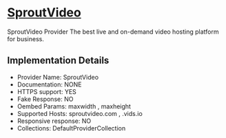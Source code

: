 # [SproutVideo](https://sproutvideo.com)

SproutVideo Provider
The best live and on-demand video hosting platform for
business.

## Implementation Details

- Provider
Name: SproutVideo
- Documentation: NONE
- HTTPS support: YES
- Fake Response: NO
- Oembed Params: maxwidth , maxheight
- Supported Hosts: sproutvideo.com , .vids.io
- Responsive response: NO
- Collections: DefaultProviderCollection


